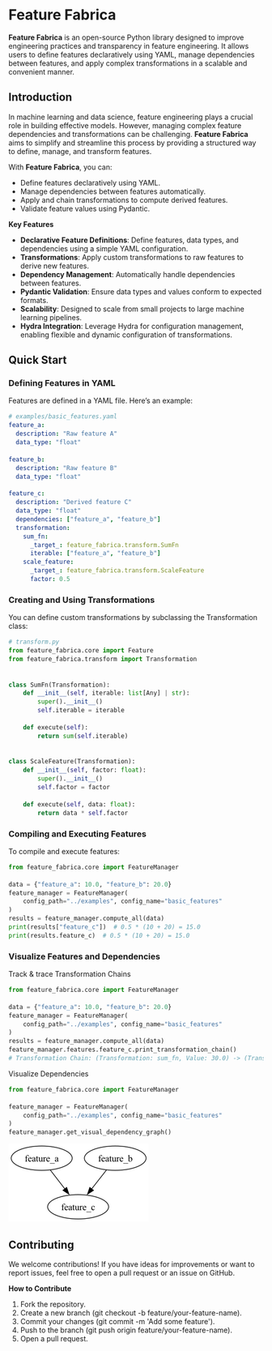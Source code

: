 # Feature Fabrica

**Feature Fabrica** is an open-source Python library designed to improve engineering practices and transparency in feature engineering. It allows users to define features declaratively using YAML, manage dependencies between features, and apply complex transformations in a scalable and convenient manner.

## **Introduction**

In machine learning and data science, feature engineering plays a crucial role in building effective models. However, managing complex feature dependencies and transformations can be challenging. **Feature Fabrica** aims to simplify and streamline this process by providing a structured way to define, manage, and transform features.

With **Feature Fabrica**, you can:

- Define features declaratively using YAML.
- Manage dependencies between features automatically.
- Apply and chain transformations to compute derived features.
- Validate feature values using Pydantic.

**Key Features**

- **Declarative Feature Definitions**: Define features, data types, and dependencies using a simple YAML configuration.
- **Transformations**: Apply custom transformations to raw features to derive new features.
- **Dependency Management**: Automatically handle dependencies between features.
- **Pydantic Validation**: Ensure data types and values conform to expected formats.
- **Scalability**: Designed to scale from small projects to large machine learning pipelines.
- **Hydra Integration**: Leverage Hydra for configuration management, enabling flexible and dynamic configuration of transformations.

## **Quick Start**

### **Defining Features in YAML**

Features are defined in a YAML file. Here’s an example:

```yaml
# examples/basic_features.yaml
feature_a:
  description: "Raw feature A"
  data_type: "float"

feature_b:
  description: "Raw feature B"
  data_type: "float"

feature_c:
  description: "Derived feature C"
  data_type: "float"
  dependencies: ["feature_a", "feature_b"]
  transformation:
    sum_fn:
      _target_: feature_fabrica.transform.SumFn
      iterable: ["feature_a", "feature_b"]
    scale_feature:
      _target_: feature_fabrica.transform.ScaleFeature
      factor: 0.5

```

### **Creating and Using Transformations**

You can define custom transformations by subclassing the Transformation class:

```python
# transform.py
from feature_fabrica.core import Feature
from feature_fabrica.transform import Transformation


class SumFn(Transformation):
    def __init__(self, iterable: list[Any] | str):
        super().__init__()
        self.iterable = iterable

    def execute(self):
        return sum(self.iterable)


class ScaleFeature(Transformation):
    def __init__(self, factor: float):
        super().__init__()
        self.factor = factor

    def execute(self, data: float):
        return data * self.factor
```

### **Compiling and Executing Features**

To compile and execute features:

```python
from feature_fabrica.core import FeatureManager

data = {"feature_a": 10.0, "feature_b": 20.0}
feature_manager = FeatureManager(
    config_path="../examples", config_name="basic_features"
)
results = feature_manager.compute_all(data)
print(results["feature_c"])  # 0.5 * (10 + 20) = 15.0
print(results.feature_c)  # 0.5 * (10 + 20) = 15.0
```

### Visualize Features and Dependencies

Track & trace Transformation Chains

```python
from feature_fabrica.core import FeatureManager

data = {"feature_a": 10.0, "feature_b": 20.0}
feature_manager = FeatureManager(
    config_path="../examples", config_name="basic_features"
)
results = feature_manager.compute_all(data)
feature_manager.features.feature_c.print_transformation_chain()
# Transformation Chain: (Transformation: sum_fn, Value: 30.0) -> (Transformation: scale_feature, Value: 15.0)
```

Visualize Dependencies

```python
from feature_fabrica.core import FeatureManager

feature_manager = FeatureManager(
    config_path="../examples", config_name="basic_features"
)
feature_manager.get_visual_dependency_graph()
```

![image.png](media/example.png)

## **Contributing**

We welcome contributions! If you have ideas for improvements or want to report issues, feel free to open a pull request or an issue on GitHub.

**How to Contribute**

1. Fork the repository.
2. Create a new branch (git checkout -b feature/your-feature-name).
3. Commit your changes (git commit -m 'Add some feature').
4. Push to the branch (git push origin feature/your-feature-name).
5. Open a pull request.
